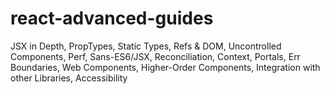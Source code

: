 # react-advanced-guides
JSX in Depth, PropTypes, Static Types, Refs &amp; DOM, Uncontrolled Components, Perf, Sans-ES6/JSX, Reconciliation, Context, Portals, Err Boundaries, Web Components, Higher-Order Components, Integration with other Libraries, Accessibility
